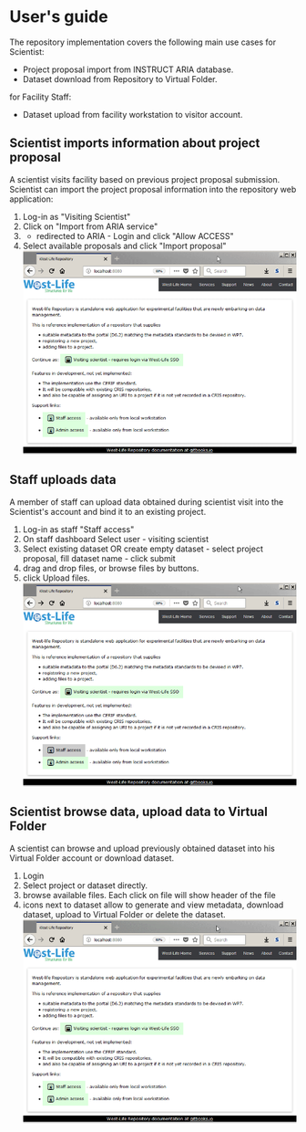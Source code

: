 # User's guide

The repository implementation covers the following main use cases for
Scientist:
- Project proposal import from INSTRUCT ARIA database.
- Dataset download from Repository to Virtual Folder.

for Facility Staff:
- Dataset upload from facility workstation to visitor account.


## Scientist imports information about project proposal  

A scientist visits facility based on previous project proposal submission. Scientist can import the project proposal information into the repository web application:

1. Log-in as "Visiting Scientist"
2. Click on "Import from ARIA service"
3. - redirected to ARIA - Login and click "Allow ACCESS" 
4. Select available proposals and click "Import proposal"
![](/repository/assets/scientistimportproject.gif)

## Staff uploads data

A member of staff can upload data obtained during scientist visit into the Scientist's account and bind it to an existing project.

1. Log-in as staff "Staff access"
2. On staff dashboard Select user - visiting scientist
3. Select existing dataset OR create empty dataset - select project proposal, fill dataset name - click submit 
4. drag and drop files, or browse files by buttons.
5. click Upload files. 
![](/repository/assets/staffuploaddata.gif) 

## Scientist browse data, upload data to Virtual Folder

A scientist can browse and upload previously obtained dataset into his Virtual Folder account or download dataset.

1. Login
2. Select project or dataset directly.
3. browse available files. Each click on file will show header of the file
4. icons next to dataset allow to generate and view metadata, download dataset, upload to Virtual Folder or delete the dataset.
![](/repository/assets/scientistbrowsedata.gif)


  

